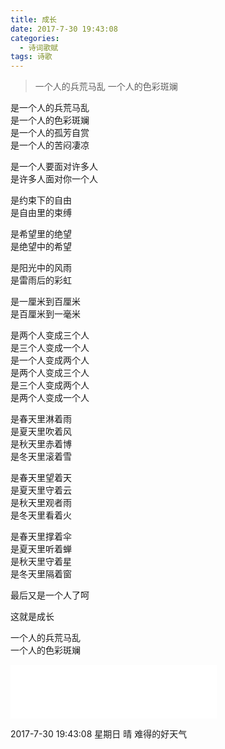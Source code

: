 ```yaml
---
title: 成长
date: 2017-7-30 19:43:08
categories:
  - 诗词歌赋
tags: 诗歌
---
```


> 一个人的兵荒马乱
> 一个人的色彩斑斓

<!-- more -->

是一个人的兵荒马乱  
是一个人的色彩斑斓  
是一个人的孤芳自赏  
是一个人的苦闷凄凉  

是一个人要面对许多人  
是许多人面对你一个人  

是约束下的自由  
是自由里的束缚  

是希望里的绝望  
是绝望中的希望  

是阳光中的风雨  
是雷雨后的彩虹  

是一厘米到百厘米  
是百厘米到一毫米  

是两个人变成三个人  
是三个人变成一个人  
是一个人变成两个人  
是两个人变成三个人  
是三个人变成两个人  
是两个人变成一个人  

是春天里淋着雨  
是夏天里吹着风  
是秋天里赤着博  
是冬天里滚着雪  

是春天里望着天  
是夏天里守着云  
是秋天里观者雨  
是冬天里看着火  

是春天里撑着伞  
是夏天里听着蝉  
是秋天里守着星  
是冬天里隔着窗  

最后又是一个人了呵

这就是成长

一个人的兵荒马乱  
一个人的色彩斑斓


<iframe frameborder="no" border="0" marginwidth="0" marginheight="0" width=330 height=86 src="//music.163.com/outchain/player?type=2&id=437608773&auto=1&height=66"></iframe>

2017-7-30 19:43:08 星期日 晴 难得的好天气

